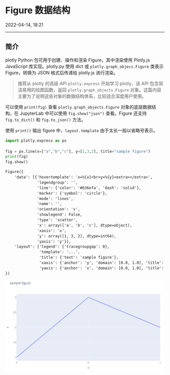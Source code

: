 # Figure 数据结构

2022-04-14, 18:21
***

## 简介

plotly Python 包可用于创建、操作和渲染 Figure，其中渲染使用 Plotly.js JavaScript 库实现。plotly.py 使用 dict 或 `plotly.graph_objecs.Figure` 类表示 Figure，转换为 JSON 格式后传递给 plotly.js 进行渲染。

> 推荐从 plotly 的高级 API `plotly.express` 开始学习 plotly，该 API 包含简洁易用的绘图函数，返回 `plotly.graph_objects.Figure` 对象。这篇内容主要为了说明这些对象的数据结构体系，比较适合深度用户使用。

可以使用 `print(fig)` 查看 `plotly.graph_objects.Figure` 对象的底层数据结构，在 JupyterLab 中可以使用 `fig.show("json")` 查看。Figure 还支持 `fig.to_dict()` 和 `fig.to_json()` 方法。

使用 `print()` 输出 figure 中，`layout.template` 由于太长一般以省略号表示。

```py
import plotly.express as px

fig = px.line(x=["a","b","c"], y=[1,3,2], title="sample figure")
print(fig)
fig.show()
```

```txt
Figure({
    'data': [{'hovertemplate': 'x=%{x}<br>y=%{y}<extra></extra>',
              'legendgroup': '',
              'line': {'color': '#636efa', 'dash': 'solid'},
              'marker': {'symbol': 'circle'},
              'mode': 'lines',
              'name': '',
              'orientation': 'v',
              'showlegend': False,
              'type': 'scatter',
              'x': array(['a', 'b', 'c'], dtype=object),
              'xaxis': 'x',
              'y': array([1, 3, 2], dtype=int64),
              'yaxis': 'y'}],
    'layout': {'legend': {'tracegroupgap': 0},
               'template': '...',
               'title': {'text': 'sample figure'},
               'xaxis': {'anchor': 'y', 'domain': [0.0, 1.0], 'title': {'text': 'x'}},
               'yaxis': {'anchor': 'x', 'domain': [0.0, 1.0], 'title': {'text': 'y'}}}
})
```

![](images/2022-04-14-18-53-15.png)
